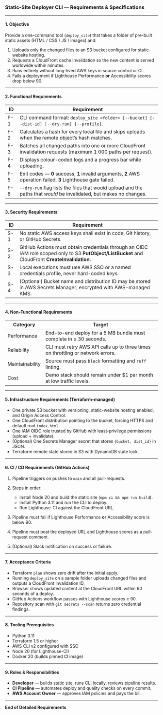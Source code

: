 ### Static-Site Deployer CLI — Requirements & Specifications

---

#### 1. Objective

Provide a one-command tool (`deploy_site`) that takes a folder of pre-built static assets (HTML / CSS / JS / images) and:

1. Uploads only the changed files to an S3 bucket configured for static-website hosting.
2. Requests a CloudFront cache invalidation so the new content is served worldwide within minutes.
3. Runs entirely without long-lived AWS keys in source control or CI.
4. Fails a deployment if Lighthouse Performance **or** Accessibility scores drop below 90.

---

#### 2. Functional Requirements

| ID  | Requirement                                                                                                           |
| --- | --------------------------------------------------------------------------------------------------------------------- |
| F-1 | CLI command format: `deploy_site <folder> [--bucket] [--dist-id] [--dry-run] [--profile]`.                            |
| F-2 | Calculates a hash for every local file and skips uploads when the remote object’s hash matches.                       |
| F-3 | Batches all changed paths into one or more CloudFront invalidation requests (maximum 1 000 paths per request).        |
| F-4 | Displays colour-coded logs and a progress bar while uploading.                                                        |
| F-5 | Exit codes — **0** success, **1** invalid arguments, **2** AWS operation failed, **3** Lighthouse gate failed.        |
| F-6 | `--dry-run` flag lists the files that *would* upload and the paths that *would* be invalidated, but makes no changes. |

---

#### 3. Security Requirements

| ID  | Requirement                                                                                                                                       |
| --- | ------------------------------------------------------------------------------------------------------------------------------------------------- |
| S-1 | No static AWS access keys shall exist in code, Git history, or GitHub Secrets.                                                                    |
| S-2 | GitHub Actions must obtain credentials through an OIDC IAM role scoped only to S3 **PutObject/ListBucket** and CloudFront **CreateInvalidation**. |
| S-3 | Local executions must use AWS SSO or a named credentials profile, never hard-coded keys.                                                          |
| S-4 | (Optional) Bucket name and distribution ID may be stored in AWS Secrets Manager, encrypted with AWS-managed KMS.                                  |

---

#### 4. Non-Functional Requirements

| Category        | Target                                                                          |
| --------------- | ------------------------------------------------------------------------------- |
| Performance     | End-to-end deploy for a 5 MB bundle must complete in ≤ 30 seconds.              |
| Reliability     | CLI must retry AWS API calls up to three times on throttling or network errors. |
| Maintainability | Source must pass `black` formatting and `ruff` linting.                         |
| Cost            | Demo stack should remain under \$1 per month at low traffic levels.             |

---

#### 5. Infrastructure Requirements (Terraform-managed)

* One private S3 bucket with versioning, static-website hosting enabled, and Origin Access Control.
* One CloudFront distribution pointing to the bucket, forcing HTTPS and default root `index.html`.
* One IAM OIDC role trusted by GitHub with least-privilege permissions (upload + invalidate).
* (Optional) One Secrets Manager secret that stores `{bucket, dist_id}` in JSON.
* Terraform remote state stored in S3 with DynamoDB state lock.

---

#### 6. CI / CD Requirements (GitHub Actions)

1. Pipeline triggers on pushes to `main` and all pull-requests.
2. Steps in order:

   * Install Node 20 and build the static site (`npm ci && npm run build`).
   * Install Python 3.11 and run the CLI to deploy.
   * Run Lighthouse-CI against the CloudFront URL.
3. Pipeline must fail if Lighthouse Performance **or** Accessibility score is below 90.
4. Pipeline must post the deployed URL and Lighthouse scores as a pull-request comment.
5. (Optional) Slack notification on success or failure.

---

#### 7. Acceptance Criteria

* Terraform `plan` shows zero drift after the initial apply.
* Running `deploy_site` on a sample folder uploads changed files and outputs a CloudFront invalidation ID.
* Browser shows updated content at the CloudFront URL within 60 seconds of a deploy.
* GitHub Actions workflow passes with Lighthouse scores ≥ 90.
* Repository scan with `git secrets --scan` returns zero credential findings.

---

#### 8. Tooling Prerequisites

* Python 3.11
* Terraform 1.5 or higher
* AWS CLI v2 configured with SSO
* Node 20 (for Lighthouse-CI)
* Docker 20 (builds pinned CI image)

---

#### 9. Roles & Responsibilities

* **Developer** — builds static site, runs CLI locally, reviews pipeline results.
* **CI Pipeline** — automates deploy and quality checks on every commit.
* **AWS Account Owner** — approves IAM policies and pays the bill.

---

**End of Detailed Requirements**

